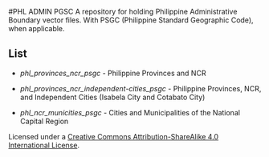 #PHL ADMIN PGSC
A repository for holding Philippine Administrative Boundary vector files. With PSGC (Philippine Standard Geographic Code), when applicable.

## List
* *phl_provinces_ncr_psgc* - Philippine Provinces and NCR

* *phl_provinces_ncr_independent-cities_psgc* - Philippine Provinces, NCR, and Independent Cities (Isabela City and Cotabato City)

* *phl_ncr_municities_psgc* - Cities and Municipalities of the National Capital Region

Licensed under a <a rel="license" href="http://creativecommons.org/licenses/by-sa/4.0/">Creative Commons Attribution-ShareAlike 4.0 International License</a>.
